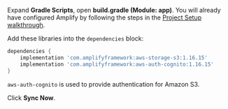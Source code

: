 Expand **Gradle Scripts**, open **build.gradle (Module: app)**. You will already have configured Amplify by following the steps in the [Project Setup walkthrough](~/lib/project-setup/create-application.md).

Add these libraries into the `dependencies` block:
```groovy
dependencies {
    implementation 'com.amplifyframework:aws-storage-s3:1.16.15'
    implementation 'com.amplifyframework:aws-auth-cognito:1.16.15'
}
```

`aws-auth-cognito` is used to provide authentication for Amazon S3.

Click **Sync Now**.
